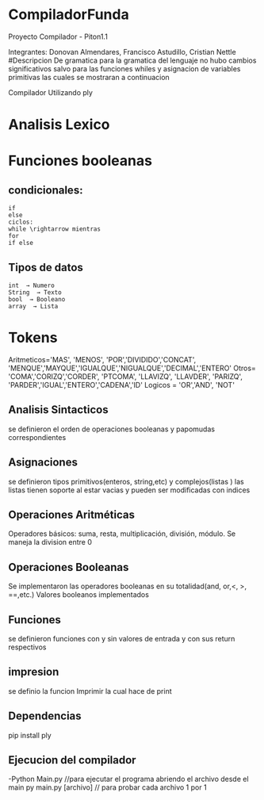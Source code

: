 # CompiladorFunda

Proyecto Compilador - Piton1.1

Integrantes: Donovan Almendares, Francisco Astudillo, Cristian Nettle
#Descripcion De gramatica
para la gramatica del lenguaje no hubo cambios significativos salvo para las funciones whiles y asignacion de variables primitivas las cuales se mostraran a continuacion


Compilador Utilizando ply
# Analisis Lexico
# Funciones booleanas 


## condicionales:
    if  
    else 
    ciclos:
    while \rightarrow mientras
    for
    if else

## Tipos de datos 
    int  → Numero
    String  → Texto 
    bool  → Booleano 
    array  → Lista


# Tokens
  Aritmeticos='MAS', 'MENOS', 'POR','DIVIDIDO','CONCAT', 'MENQUE','MAYQUE','IGUALQUE','NIGUALQUE','DECIMAL','ENTERO'
  Otros= 'COMA','CORIZQ','CORDER', 'PTCOMA', 'LLAVIZQ', 'LLAVDER', 'PARIZQ', 'PARDER','IGUAL','ENTERO','CADENA','ID'
  Logicos = 'OR','AND', 'NOT'

## Analisis Sintacticos
  se definieron el orden de operaciones booleanas y papomudas correspondientes 

## Asignaciones
  se definieron tipos primitivos(enteros, string,etc) y complejos(listas )
  las listas tienen soporte al estar vacias y pueden ser modificadas con indices 
  
## Operaciones Aritméticas

  Operadores básicos: suma, resta, multiplicación, división, módulo.
  Se maneja la division entre 0

  
## Operaciones Booleanas
  Se implementaron las operadores booleanas en su totalidad(and, or,<, >, ==,etc.)
  Valores booleanos implementados
    
## Funciones
  se definieron funciones con y sin valores de entrada y con sus return respectivos

## impresion
  se definio la funcion Imprimir la cual hace de print
  
## Dependencias
  pip install ply

## Ejecucion del compilador
  -Python Main.py //para ejecutar el programa abriendo el archivo desde el main
  py main.py [archivo] // para probar cada archivo 1 por 1
    
